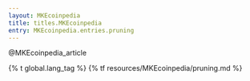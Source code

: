 ```yaml
---
layout: MKEcoinpedia
title: titles.MKEcoinpedia
entry: MKEcoinpedia.entries.pruning
---
```


@MKEcoinpedia_article

{% t global.lang_tag %}
{% tf resources/MKEcoinpedia/pruning.md %}

